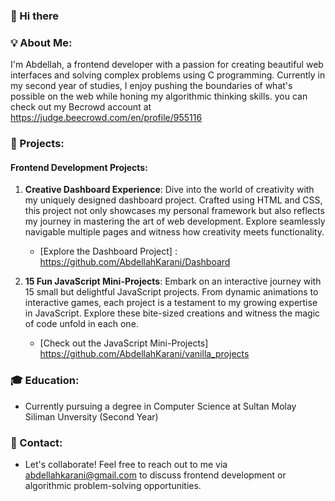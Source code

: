 ### 👋 Hi there
### 💡 About Me:
I'm Abdellah, a frontend developer with a passion for creating beautiful web interfaces and solving complex problems using C programming. Currently in my second year of studies, I enjoy pushing the boundaries of what's possible on the web while honing my algorithmic thinking skills. you can check out my Becrowd account at https://judge.beecrowd.com/en/profile/955116

### 🚀 Projects:
#### Frontend Development Projects:
1. **Creative Dashboard Experience**: Dive into the world of creativity with my uniquely designed dashboard project. Crafted using HTML and CSS, this project not only showcases my personal framework but also reflects my journey in mastering the art of web development. Explore seamlessly navigable multiple pages and witness how creativity meets functionality.
   - [Explore the Dashboard Project] : https://github.com/AbdellahKarani/Dashboard

2. **15 Fun JavaScript Mini-Projects**: Embark on an interactive journey with 15 small but delightful JavaScript projects. From dynamic animations to interactive games, each project is a testament to my growing expertise in JavaScript. Explore these bite-sized creations and witness the magic of code unfold in each one.
   - [Check out the JavaScript Mini-Projects] https://github.com/AbdellahKarani/vanilla_projects


### 🎓 Education:
- Currently pursuing a degree in Computer Science at Sultan Molay Siliman Unversity (Second Year)

### 📧 Contact:
- Let's collaborate! Feel free to reach out to me via abdellahkarani@gmail.com to discuss frontend development or algorithmic problem-solving opportunities.

